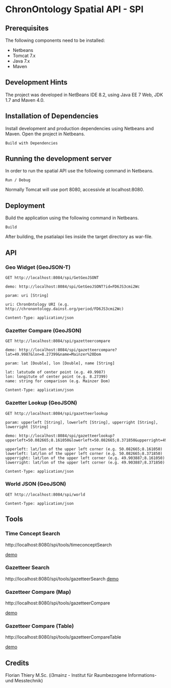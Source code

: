 # ChronOntology Spatial API - SPI

## Prerequisites

The following components need to be installed:

* Netbeans
* Tomcat 7.x
* Java 7.x
* Maven

## Development Hints

The project was developed in NetBeans IDE 8.2, using Java EE 7 Web, JDK 1.7 and Maven 4.0.

## Installation of Dependencies

Install development and production dependencies using Netbeans and Maven. Open the project in Netbeans.
```
Build with Dependencies
```

## Running the development server

In order to run the spatial API use the following command in Netbeans.
```
Run / Debug
```
Normally Tomcat will use port 8080, accessivle at localhost:8080.

## Deployment

Build the application using the following command in Netbeans.
```
Build
```

After building, the psatialapi lies inside the target directory as war-file.

## API

### Geo Widget (GeoJSON-T)

```
GET http://localhost:8084/spi/GetGeoJSONT

demo: http://localhost:8084/spi/GetGeoJSONT?id=FD6JS3cmi2Wc

param: uri [String]

uri: ChronOntology URI (e.g. http://chronontology.dainst.org/period/FD6JS3cmi2Wc)

Content-Type: application/json
```

### Gazetter Compare (GeoJSON)

```
GET http://localhost:8084/spi/gazetteercompare

demo: http://localhost:8084/spi/gazetteercompare?lat=49.9987&lon=8.27399&name=Mainzer%20Dom

param: lat [Double], lon [Double], name [String]

lat: latutude of center point (e.g. 49.9987)
lon: longitute of center point (e.g. 8.27399)
name: string for comparison (e.g. Mainzer Dom)

Content-Type: application/json
```

### Gazetter Lookup (GeoJSON)

```
GET http://localhost:8084/spi/gazetteerlookup

param: upperleft [String], lowerleft [String], upperright [String], lowerright [String]

demo: http://localhost:8084/spi/gazetteerlookup?upperleft=50.082665;8.161050&lowerleft=50.082665;8.371850&upperright=49.903887;8.161050&lowerright=49.903887;8.371850

upperleft: lat/lon of the upper left corner (e.g. 50.082665;8.161050)
lowerleft: lat/lon of the upper left corner (e.g. 50.082665;8.371850)
upperright: lat/lon of the upper left corner (e.g. 49.903887;8.161050)
lowerright: lat/lon of the upper left corner (e.g. 49.903887;8.371850)

Content-Type: application/json
```

### World JSON (GeoJSON)

```
GET http://localhost:8084/spi/world

Content-Type: application/json
```

## Tools

### Time Concept Search

http://localhost:8080/spi/tools/timeconceptSearch

[demo](http://chronontology.i3mainz.hs-mainz.de/spi/tools/timeconceptSearch/)

### Gazetteer Search

http://localhost:8080/spi/tools/gazetteerSearch [demo](http://chronontology.i3mainz.hs-mainz.de/spi/tools/gazetteerSearch/)

### Gazetteer Compare (Map)

http://localhost:8080/spi/tools/gazetteerCompare

[demo](http://chronontology.i3mainz.hs-mainz.de/spi/tools/gazetteerCompare/)

### Gazetteer Compare (Table)

http://localhost:8080/spi/tools/gazetteerCompareTable

[demo](http://chronontology.i3mainz.hs-mainz.de/spi/tools/gazetteerCompareTable/)

## Credits

Florian Thiery M.Sc. (i3mainz - Institut für Raumbezogene Informations- und Messtechnik)

